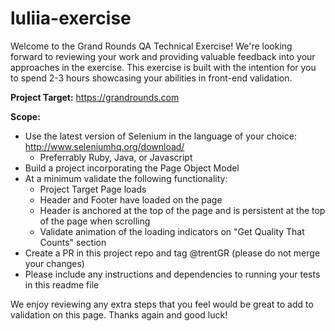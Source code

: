 # luliia-exercise

Welcome to the Grand Rounds QA Technical Exercise! We're looking forward to reviewing your work and providing valuable feedback into your approaches in the exercise. This exercise is built with the intention for you to spend 2-3 hours showcasing your abilities in front-end validation.

<b>Project Target:</b> https://grandrounds.com

<b>Scope:</b> 
 * Use the latest version of Selenium in the language of your choice: http://www.seleniumhq.org/download/
      * Preferrably Ruby, Java, or Javascript
 * Build a project incorporating the Page Object Model
 * At a minimum validate the following functionality:
    * Project Target Page loads
    * Header and Footer have loaded on the page
    * Header is anchored at the top of the page and is persistent at the top of the page when scrolling
    * Validate animation of the loading indicators on "Get Quality That Counts" section
  * Create a PR in this project repo and tag @trentGR (please do not merge your changes)
  * Please include any instructions and dependencies to running your tests in this readme file
 
 
 We enjoy reviewing any extra steps that you feel would be great to add to validation on this page. Thanks again and good luck!



